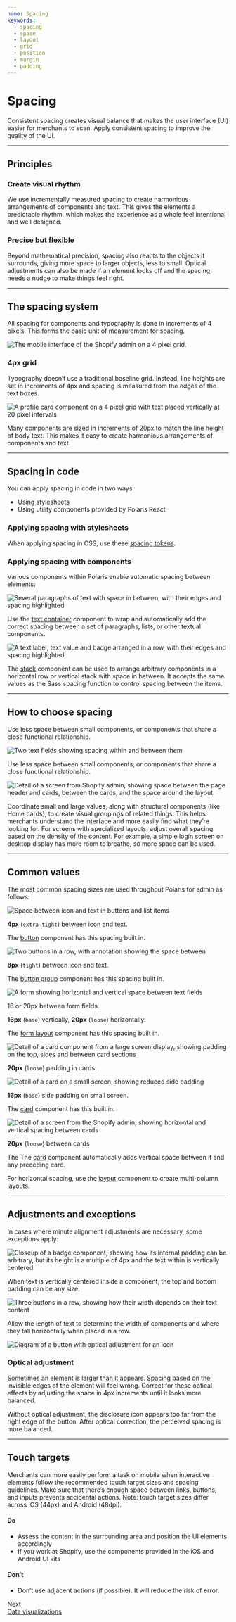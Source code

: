 ```yaml
---
name: Spacing
keywords:
  - spacing
  - space
  - layout
  - grid
  - position
  - margin
  - padding
---
```


# Spacing

Consistent spacing creates visual balance that makes the user interface (UI) easier for merchants to scan. Apply consistent spacing to improve the quality of the UI.

---

## Principles

### Create visual rhythm

We use incrementally measured spacing to create harmonious arrangements of components and text. This gives the elements a predictable rhythm, which makes the experience as a whole feel intentional and well designed.

### Precise but flexible

Beyond mathematical precision, spacing also reacts to the objects it surrounds, giving more space to larger objects, less to small. Optical adjustments can also be made if an element looks off and the spacing needs a nudge to make things feel right.

---

## The spacing system

All spacing for components and typography is done in increments of 4 pixels. This forms the basic unit of measurement for spacing.

<!-- centeredcontent -->

![The mobile interface of the Shopify admin on a 4 pixel grid.](/public_images/design/spacing/spacing-4px-grid@2x.png)

### 4px grid

Typography doesn’t use a traditional baseline grid. Instead, line heights are set in increments of 4px and spacing is measured from the edges of the text boxes.

<!-- end -->

<!-- centeredcontent -->

![A profile card component on a 4 pixel grid with text placed vertically at 20 pixel intervals](/public_images/design/spacing/spacing-20px-elements@2x.png)

Many components are sized in increments of 20px to match the line height of body text. This makes it easy to create harmonious arrangements of components and&nbsp;text.

<!-- end -->

---

## Spacing in code

You can apply spacing in code in two ways:

- Using stylesheets
- Using utility components provided by Polaris React

### Applying spacing with stylesheets

When applying spacing in CSS, use these [spacing tokens](/tokens/all-tokens#section-spacing).

### Applying spacing with components

Various components within Polaris enable automatic spacing between elements:

<!-- centeredcontent -->

![Several paragraphs of text with space in between, with their edges and spacing highlighted](/public_images/design/spacing/spacing-text-container@2x.png)

Use the [text container](/components/titles-and-text/text-container) component to wrap and automatically add the correct spacing between a set of paragraphs, lists, or other textual components.

<!-- end -->

<!-- centeredcontent -->

![A text label, text value and badge arranged in a row, with their edges and spacing highlighted](/public_images/design/spacing/spacing-text-container@2x.png)

The [stack](/components/structure/stack) component can be used to arrange arbitrary components in a horizontal row or vertical stack with space in between. It accepts the same values as the Sass spacing function to control spacing between the items.

<!-- end -->

---

## How to choose spacing

<!-- showcasecontent -->

Use less space between small components, or components that share a close functional&nbsp;relationship.

![Two text fields showing spacing within and between them](/public_images/design/spacing/spacing-less-space@2x.png)

<!-- end -->

<!-- showcasecontent -->

Use less space between small components, or components that share a close functional&nbsp;relationship.

![Detail of a screen from Shopify admin, showing space between the page header and cards, between the cards, and the space around the layout](/public_images/design/spacing/spacing-more-space@2x.png)

<!-- end -->

Coordinate small and large values, along with structural components (like Home cards), to create visual groupings of related things. This helps merchants understand the interface and more easily find what they’re looking for.
For screens with specialized layouts, adjust overall spacing based on the density of the content. For example, a simple login screen on desktop display has more room to breathe, so more space can be used.

---

## Common values

The most common spacing sizes are used throughout Polaris for admin as follows:

<!-- centeredcontent -->

![Space between icon and text in buttons and list items](/public_images/design/spacing/spacing-extra-tight@2x.png)

**4px** (`extra-tight`) between icon and text.

The [button](/components/actions/button) component has this spacing built in.

<!-- end -->

<!-- centeredcontent -->

![Two buttons in a row, with annotation showing the space between](/public_images/design/spacing/spacing-tight@2x.png)

**8px** (`tight`) between icon and text.

The [button group](/components/actions/button-group) component has this spacing built in.

<!-- end -->

<!-- centeredcontent -->

![A form showing horizontal and vertical space between text fields](/public_images/design/spacing/spacing-base-forms@2x.png)

16 or 20px between form fields.

**16px** (`base`) vertically, **20px** (`loose`) horizontally.

The [form layout](/components/forms/form-layout) component has this spacing built in.

<!-- end -->

<!-- centeredcontent -->

![Detail of a card component from a large screen display, showing padding on the top, sides and between card sections](/public_images/design/spacing/spacing-loose-forms@2x.png)

**20px** (`loose`) padding in cards.

<!-- end -->

<!-- centeredcontent -->

![Detail of a card on a small screen, showing reduced side padding](/public_images/design/spacing/spacing-loose-mobile@2x.png)

**16px** (`base`) side padding on small screen.

The [card](/components/structure/card) component has this built in.

<!-- end -->

<!-- centeredcontent -->

![Detail of a screen from the Shopify admin, showing horizontal and vertical spacing between cards](/public_images/design/spacing/spacing-loose-between-cards@2x.png)

**20px** (`loose`) between cards

The The [card](/components/structure/card) component automatically adds vertical space between it and any preceding card.

For horizontal spacing, use the [layout](/components/structure/layout) component to create multi-column layouts.

<!-- end -->

---

## Adjustments and exceptions

In cases where minute alignment adjustments are necessary, some exceptions apply:

<!-- centeredcontent -->

![Closeup of a badge component, showing how its internal padding can be arbitrary, but its height is a multiple of 4px and the text within is vertically centered](/public_images/design/spacing/spacing-exception-badge@2x.png)

When text is vertically centered inside a component, the top and bottom padding can be any size.

<!-- end -->

<!-- centeredcontent -->

![Three buttons in a row, showing how their width depends on their text content](/public_images/design/spacing/spacing-text-width@2x.png)

Allow the length of text to determine the width of components and where they fall horizontally when placed in a row.

<!-- end -->

<!-- centeredcontent -->

![Diagram of a button with optical adjustment for an icon](/public_images/design/spacing/spacing-optical-adjustment@2x.png)

### Optical adjustment

Sometimes an element is larger than it appears. Spacing based on the invisible edges of the element will feel wrong. Correct for these optical effects by adjusting the space in 4px increments until it looks more balanced.

Without optical adjustment, the disclosure icon appears too far from the right edge of the button. After optical correction, the perceived spacing is more balanced.

<!-- end -->

---

## Touch targets

Merchants can more easily perform a task on mobile when interactive elements follow the recommended touch target sizes and spacing guidelines. Make sure that there’s enough space between links, buttons, and inputs prevents accidental actions. Note: touch target sizes differ across iOS (44px) and Android (48dpi).

<!-- usageblock -->

#### Do

- Assess the content in the surrounding area and position the UI elements accordingly
- If you work at Shopify, use the components provided in the iOS and Android UI kits

#### Don’t

- Don’t use adjacent actions (if possible). It will reduce the risk of error.

<!-- end -->

<div class="NextPage">
Next<br/>
<a href="/design/data-visualizations#navigation">Data visualizations</a>
</div>
